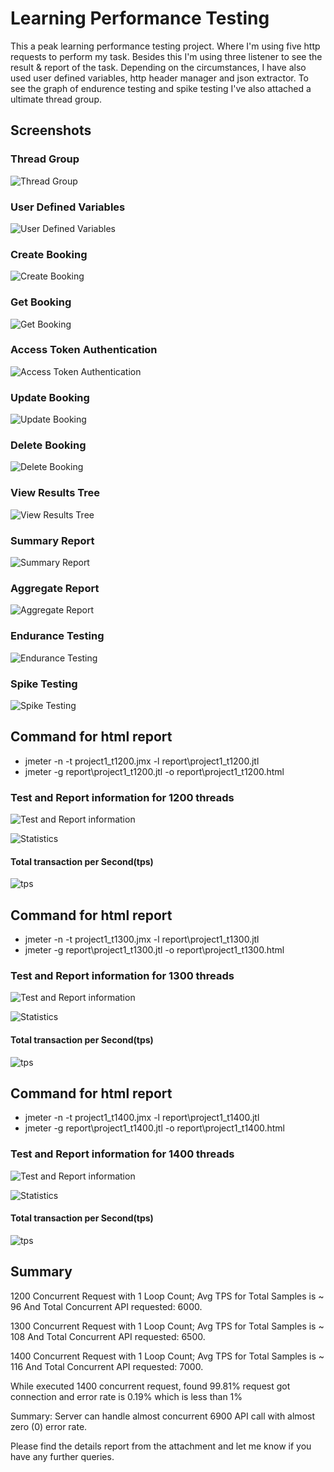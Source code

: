 # Learning Performance Testing

This a peak learning performance testing project. Where I'm using five http requests to perform my task. Besides this I'm using three listener to see the result & report of the task. Depending on the circumstances, I have also used user defined variables, http header manager and json extractor. To see the graph of endurence testing and spike testing I've also attached a ultimate thread group.


## Screenshots
### Thread Group
![Thread Group](https://github.com/SaifullaKamran/Learning-Performance-Testing/blob/master/Project%20Pictures/Thread%20Group.png?raw=true)

### User Defined Variables
![User Defined Variables](https://github.com/SaifullaKamran/Learning-Performance-Testing/blob/master/Project%20Pictures/User%20Defined%20Variables.png?raw=true)

### Create Booking
![Create Booking](https://github.com/SaifullaKamran/Learning-Performance-Testing/blob/master/Project%20Pictures/createBooking.png?raw=true)

### Get Booking
![Get Booking](https://github.com/SaifullaKamran/Learning-Performance-Testing/blob/master/Project%20Pictures/getBooking.png?raw=true)

### Access Token Authentication
![Access Token Authentication](https://github.com/SaifullaKamran/Learning-Performance-Testing/blob/master/Project%20Pictures/accessTokenAuthentication.png?raw=true)

### Update Booking
![Update Booking](https://github.com/SaifullaKamran/Learning-Performance-Testing/blob/master/Project%20Pictures/updateBooking.png?raw=true)

### Delete Booking
![Delete Booking](https://github.com/SaifullaKamran/Learning-Performance-Testing/blob/master/Project%20Pictures/deleteBooking.png?raw=true)

### View Results Tree
![View Results Tree](https://github.com/SaifullaKamran/Learning-Performance-Testing/blob/master/Project%20Pictures/View%20Results%20Tree.png?raw=true)

### Summary Report
![Summary Report](https://github.com/SaifullaKamran/Learning-Performance-Testing/blob/master/Project%20Pictures/Summary%20Report..png?raw=true)

### Aggregate Report
![Aggregate Report](https://github.com/SaifullaKamran/Learning-Performance-Testing/blob/master/Project%20Pictures/Aggregate%20Report.png?raw=true)

### Endurance Testing
![Endurance Testing](https://github.com/SaifullaKamran/Learning-Performance-Testing/blob/master/Project%20Pictures/Endurance%20Testing.png?raw=true)

### Spike Testing
![Spike Testing](https://github.com/SaifullaKamran/Learning-Performance-Testing/blob/master/Project%20Pictures/Spike%20Testing.png?raw=true)

## Command for html report
- jmeter -n -t project1_t1200.jmx -l report\project1_t1200.jtl
- jmeter -g report\project1_t1200.jtl -o report\project1_t1200.html
### Test and Report information for 1200 threads
![Test and Report information](https://github.com/SaifullaKamran/Learning-Performance-Testing/blob/master/Project%20Pictures/Test%20and%20Report%20information_t1200.png?raw=true)

![Statistics](https://github.com/SaifullaKamran/Learning-Performance-Testing/blob/master/Project%20Pictures/Statistics_t1200.png?raw=true)
#### Total transaction per Second(tps)
![tps](https://github.com/SaifullaKamran/Learning-Performance-Testing/blob/master/Project%20Pictures/tps_t1200.png?raw=true)

## Command for html report
- jmeter -n -t project1_t1300.jmx -l report\project1_t1300.jtl
- jmeter -g report\project1_t1300.jtl -o report\project1_t1300.html
### Test and Report information for 1300 threads
![Test and Report information](https://github.com/SaifullaKamran/Learning-Performance-Testing/blob/master/Project%20Pictures/Test%20and%20Report%20informatin_t1300.png?raw=true)

![Statistics](https://github.com/SaifullaKamran/Learning-Performance-Testing/blob/master/Project%20Pictures/Statistics_t1300.png?raw=true)
#### Total transaction per Second(tps)
![tps](https://github.com/SaifullaKamran/Learning-Performance-Testing/blob/master/Project%20Pictures/tps_t1300.png?raw=true)

## Command for html report
- jmeter -n -t project1_t1400.jmx -l report\project1_t1400.jtl
- jmeter -g report\project1_t1400.jtl -o report\project1_t1400.html
### Test and Report information for 1400 threads
![Test and Report information](https://github.com/SaifullaKamran/Learning-Performance-Testing/blob/master/Project%20Pictures/Test%20Report%20and%20information_t1400.png?raw=true)

![Statistics](https://github.com/SaifullaKamran/Learning-Performance-Testing/blob/master/Project%20Pictures/Statistics_t1400.png?raw=true)
#### Total transaction per Second(tps)
![tps](https://github.com/SaifullaKamran/Learning-Performance-Testing/blob/master/Project%20Pictures/tps_t1400.png?raw=true)








## Summary
1200 Concurrent Request with 1 Loop Count; Avg TPS for Total Samples is ~ 96 And Total Concurrent API requested: 6000.

1300 Concurrent Request with 1 Loop Count; Avg TPS for Total Samples is ~ 108 And Total Concurrent API requested: 6500.

1400 Concurrent Request with 1 Loop Count; Avg TPS for Total Samples is ~ 116 And Total Concurrent API requested: 7000.


While executed 1400 concurrent request, found  99.81% request got connection and error rate is 0.19% which is less than 1% 

Summary: Server can handle almost concurrent 6900 API call with almost zero (0) error rate.

Please find the details report from the attachment and  let me know if you have any further queries. 









